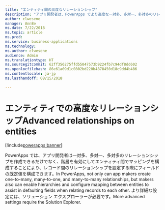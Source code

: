```yaml
---
title: "エンティティ間の高度なリレーションシップ"
description: "アプリ開発者は、PowerApps でより高度な一対多、多対一、多対多のリレーションシップを作成できます。"
author: clwesene
manager: AnnBe
ms.date: 7/22/2018
ms.topic: article
ms.prod: 
ms.service: business-applications
ms.technology: 
ms.author: clwesene
audience: Admin
ms.translationtype: HT
ms.sourcegitcommit: 62ff356275ffd55047573b9224fb7c94df8dd602
ms.openlocfilehash: 86e61a09d1c0802bd220b4878450d18c9dd4b486
ms.contentlocale: ja-jp
ms.lasthandoff: 08/15/2018

---
```

# <a name="advanced-relationships-on-entities"></a><span data-ttu-id="df577-103">エンティティでの高度なリレーションシップ</span><span class="sxs-lookup"><span data-stu-id="df577-103">Advanced relationships on entities</span></span>

[!include[powerapps banner](../includes/powerapps.md)]




<span data-ttu-id="df577-104">PowerApps では、アプリ開発者は一対多、多対一、多対多のリレーションシップを作成できるだけでなく、階層を有効にしてエンティティ間でマッピングを構成することにより、レコード間のリレーションシップを設定する際にフィールドの既定値を構成できます。</span><span class="sxs-lookup"><span data-stu-id="df577-104">In PowerApps, not only can app makers create one-to-many, many-to-one, and many-to-many relationships, but makers also can enable hierarchies and configure mapping between entities to assist in defaulting fields when relating records to each other.</span></span> <span data-ttu-id="df577-105">より詳細な設定には、ソリューション エクスプローラーが必要です。</span><span class="sxs-lookup"><span data-stu-id="df577-105">More advanced settings require the Solution Explorer.</span></span>

